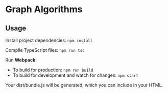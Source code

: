 # Graph Algorithms

## Usage

Install project dependencies: `npm install`

Compile TypeScript files: `npm run tsc`

Run **Webpack**:

* To build for production: `npm run build`
* To build for development and watch for changes: `npm start`

Your dist/bundle.js will be generated, which you can include in your HTML.
